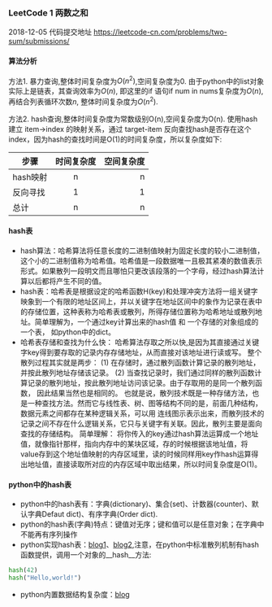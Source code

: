 ### LeetCode 1 两数之和 
2018-12-05
代码提交地址 https://leetcode-cn.com/problems/two-sum/submissions/

#### 算法分析

方法1. 暴力查询,整体时间复杂度为$O(n^2)$,空间复杂度为0. 由于python中的list对象实际上是链表，其查询效率为$O(n)$, 即这里的if 语句if num in nums复杂度为$O(n)$,再结合列表循环次数$n$, 整体时间复杂度为$O(n^2)$.

方法2. hash查询,整体时间复杂度为常数级别O(n),空间复杂度为O(n). 使用hash建立 item->index 的映射关系，通过 target-item 反向查找hash是否存在这个index，因为hash的查找时间是O(1)的时间复杂度，所以复杂度如下:

|步骤|时间复杂度|空间复杂度|
| - | :-: | -: | 
|hash映射|n|n|
|反向寻找|1|1|
|总计|n|n|

#### hash表

- hash算法：哈希算法将任意长度的二进制值映射为固定长度的较小二进制值，这个小的二进制值称为哈希值。哈希值是一段数据唯一且极其紧凑的数值表示形式。如果散列一段明文而且哪怕只更改该段落的一个字母，经过hash算法计算以后都将产生不同的值。
- hash表：哈希表是根据设定的哈希函数H(key)和处理冲突方法将一组关键字映象到一个有限的地址区间上，并以关键字在地址区间中的象作为记录在表中的存储位置，这种表称为哈希表或散列，所得存储位置称为哈希地址或散列地址。简单理解为，一个通过key计算出来的hash值 和 一个存储的对象组成的一个表， 如python中的dict。
- 哈希表存储和查找为什么快：
哈希算法存取之所以快,是因为其直接通过关键字key得到要存取的记录内存存储地址，从而直接对该地址进行读或写。
整个散列过程其实就是两步：
(1) 在存储时，通过散列函数计算记录的散列地址，并按此散列地址存储该记录。
(2) 当查找记录时，我们通过同样的散列函数计算记录的散列地址，按此散列地址访问该记录。由于存取用的是同一个散列函数， 因此结果当然也是相同的。
也就是说，散列技术既是一种存储方法，也是一种查找方法。然而它与线性表、树、图等结构不同的是，前面几种结构，数据元素之间都存在某种逻辑关系，可以用
连线图示表示出来，而散列技术的记录之间不存在什么逻辑关系，它只与关键字有关联。因此，散列主要是面向查找的存储结构。
简单理解：
将你传入的key通过hash算法运算成一个地址值，就像指针那样，指向内存中的某块区域，存的时候根据该地址值，将value存到这个地址值映射的内存区域里，读的时候同样用key作hash运算得出地址值，直接读取所对应的内存区域中取出结果，所以时间复杂度是O(1)。


#### python中的hash表

- python中的hash表有：字典(dictionary)、集合(set)、计数器(counter)、默认字典Defaut dict)、有序字典(Order dict).
- python的hash表(字典)特点：键值对无序；键和值可以是任意对象；在字典中不能再有序列操作
- python实现hash表：[blog1](https://blog.csdn.net/qq_16000815/article/details/81317314)、[blog2](https://www.cnblogs.com/kumata/p/9157738.html),注意，在python中标准散列机制有hash函数提供，调用一个对象的__hash__方法:
```python
hash(42)
hash("Hello,world!")
```
- python内置数据结构复杂度：[blog](https://blog.csdn.net/u010366748/article/details/51469937)


